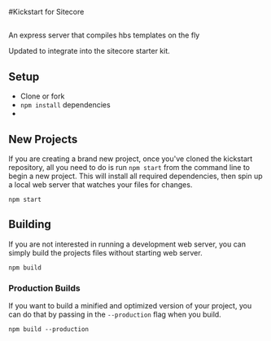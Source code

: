 #Kickstart for Sitecore

## 
An express server that compiles hbs templates on the fly

Updated to integrate into the sitecore starter kit. 
## Setup
* Clone or fork 
* `npm install` dependencies 
* 

## New Projects
If you are creating a brand new project, once you've cloned the kickstart repository, all you need to do is run `npm start` from the command line to begin a new project. This will install all required dependencies, then spin up a local web server that watches your files for changes.
```
npm start
```

## Building
If you are not interested in running a development web server, you can simply build the projects files without starting web server.

```
npm build
```

### Production Builds
If you want to build a minified and optimized version of your project, you can do that by passing in the `--production` flag when you build.
```
npm build --production
```
##
